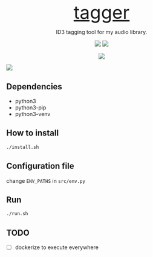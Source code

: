 # 

<p align=center>
    <font size=10>
        <a href="https://memaudio.org/">
            tagger
        </a>
    </font>
</p>

<p align=center>
    ID3 tagging tool for my audio library.
</p>

<p align=center>
    <img src="https://img.shields.io/github/v/release/bamdadsabbagh/tagger">
    <img src="https://api.codeclimate.com/v1/badges/cdc93bb5c41d0f1368fd/maintainability">
</p>

<p align=center>
    <img src="https://img.shields.io/snyk/vulnerabilities/github/bamdadsabbagh/tagger">
</p>

<img src="https://i.imgur.com/0XdbwG1.gif"/>

## Dependencies

- python3
- python3-pip
- python3-venv

## How to install

```bash
./install.sh
```

## Configuration file

change `ENV_PATHS` in `src/env.py`

## Run

```bash
./run.sh
```

## TODO

- [ ] dockerize to execute everywhere
